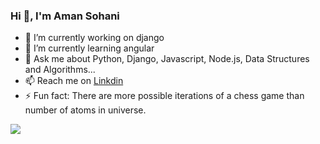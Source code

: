 ### Hi 👋, I'm Aman Sohani


- 🔭 I’m currently working on django
- 🌱 I’m currently learning angular
- 💬 Ask me about Python, Django, Javascript, Node.js, Data Structures and Algorithms...
- 📫 Reach me on [Linkdin](https://www.linkedin.com/in/aman-sohani-310478148/)
- ⚡ Fun fact: There are more possible iterations of a chess game than number of atoms in universe.


<img src="https://github-readme-stats.vercel.app/api?username=amansohani222&count_private=true&theme=gruvbox&show_icons=true">



